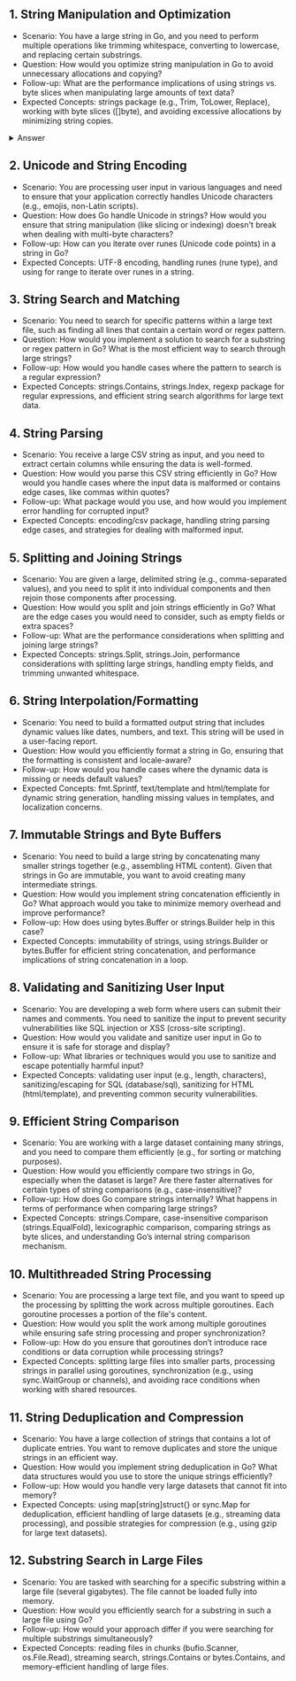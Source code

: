## 1. String Manipulation and Optimization
- Scenario: You have a large string in Go, and you need to perform multiple operations like trimming whitespace, converting to lowercase, and replacing certain substrings.
- Question: How would you optimize string manipulation in Go to avoid unnecessary allocations and copying?
- Follow-up: What are the performance implications of using strings vs. byte slices when manipulating large amounts of text data?
- Expected Concepts: strings package (e.g., Trim, ToLower, Replace), working with byte slices ([]byte), and avoiding excessive allocations by minimizing string copies.

<details>
  <summary>Answer</summary>

  ### 1. Use bytes.Buffer or strings.Builder:
  #### Example using strings.Builder: This is more efficient than bytes.buffer
  ```go
package main

import (
	"strings"
	"fmt"
)

func optimizeStringManipulation(input string) string {
	// Use strings.Builder to reduce allocations
	var builder strings.Builder
	builder.Grow(len(input)) // Preallocate memory to avoid resizing during append

	// Perform all operations in one loop
	for _, ch := range input {
		if ch != ' ' { // Trim whitespace
			// Convert to lowercase
			builder.WriteRune(strings.ToLower(string(ch))[0]) // Convert each character to lowercase
		}
	}

	// Replace substrings after basic processing, if needed
	result := strings.ReplaceAll(builder.String(), "old_substring", "new_substring")

	return result
}

func main() {
	input := "   Example String   "
	output := optimizeStringManipulation(input)
	fmt.Println(output) // example string
}
```
#### bytes.buffer example
```golang
package main

import (
	"bytes"
	"fmt"
	"strings"
	"unicode"
)

func optimizeStringManipulation(input string) string {
	// Create a bytes.Buffer for efficient string building
	var buffer bytes.Buffer
	buffer.Grow(len(input)) // Preallocate enough space for the input length to avoid resizing

	// Iterate over the input and apply transformations
	for _, ch := range input {
		// Trim whitespace and convert to lowercase
		if !unicode.IsSpace(ch) {
			buffer.WriteRune(unicode.ToLower(ch)) // Write lowercase version of the character
		}
	}

	// Convert the buffer back to a string and perform a substring replacement if needed
	result := strings.ReplaceAll(buffer.String(), "old_substring", "new_substring")

	return result
}

func main() {
	input := "   Example String with old_substring   "
	output := optimizeStringManipulation(input)
	fmt.Println(output) // Output: "examplestringwithnew_substring"
}
```
### Use strings.Map for Character-Wise Operations:
When you need to process each character in a string (e.g., lowercasing or replacing), use strings.Map, which allows you to transform characters in a single pass. This reduces the need for intermediate allocations.

```golang
package main

import (
	"strings"
	"fmt"
	"unicode"
)

func optimizeStringManipulation(input string) string {
	// Trim whitespace, convert to lowercase, and process each character in one pass using strings.Map
	result := strings.Map(func(r rune) rune {
		if unicode.IsSpace(r) {
			return -1 // remove whitespace
		}
		return unicode.ToLower(r) // convert to lowercase
	}, input)

	// Replace substrings after basic processing
	result = strings.ReplaceAll(result, "old_substring", "new_substring")

	return result
}

func main() {
	input := "   Example String   "
	output := optimizeStringManipulation(input)
	fmt.Println(output) // example string
}
```

</details>  

## 2. Unicode and String Encoding
- Scenario: You are processing user input in various languages and need to ensure that your application correctly handles Unicode characters (e.g., emojis, non-Latin scripts).
- Question: How does Go handle Unicode in strings? How would you ensure that string manipulation (like slicing or indexing) doesn't break when dealing with multi-byte characters?
- Follow-up: How can you iterate over runes (Unicode code points) in a string in Go?
- Expected Concepts: UTF-8 encoding, handling runes (rune type), and using for range to iterate over runes in a string.

## 3. String Search and Matching
- Scenario: You need to search for specific patterns within a large text file, such as finding all lines that contain a certain word or regex pattern.
- Question: How would you implement a solution to search for a substring or regex pattern in Go? What is the most efficient way to search through large strings?
- Follow-up: How would you handle cases where the pattern to search is a regular expression?
- Expected Concepts: strings.Contains, strings.Index, regexp package for regular expressions, and efficient string search algorithms for large text data.

## 4. String Parsing
- Scenario: You receive a large CSV string as input, and you need to extract certain columns while ensuring the data is well-formed.
- Question: How would you parse this CSV string efficiently in Go? How would you handle cases where the input data is malformed or contains edge cases, like commas within quotes?
- Follow-up: What package would you use, and how would you implement error handling for corrupted input?
- Expected Concepts: encoding/csv package, handling string parsing edge cases, and strategies for dealing with malformed input.

## 5. Splitting and Joining Strings
- Scenario: You are given a large, delimited string (e.g., comma-separated values), and you need to split it into individual components and then rejoin those components after processing.
- Question: How would you split and join strings efficiently in Go? What are the edge cases you would need to consider, such as empty fields or extra spaces?
- Follow-up: What are the performance considerations when splitting and joining large strings?
- Expected Concepts: strings.Split, strings.Join, performance considerations with splitting large strings, handling empty fields, and trimming unwanted whitespace.

## 6. String Interpolation/Formatting
- Scenario: You need to build a formatted output string that includes dynamic values like dates, numbers, and text. This string will be used in a user-facing report.
- Question: How would you efficiently format a string in Go, ensuring that the formatting is consistent and locale-aware?
- Follow-up: How would you handle cases where the dynamic data is missing or needs default values?
- Expected Concepts: fmt.Sprintf, text/template and html/template for dynamic string generation, handling missing values in templates, and localization concerns.

## 7. Immutable Strings and Byte Buffers
- Scenario: You need to build a large string by concatenating many smaller strings together (e.g., assembling HTML content). Given that strings in Go are immutable, you want to avoid creating many intermediate strings.
- Question: How would you implement string concatenation efficiently in Go? What approach would you take to minimize memory overhead and improve performance?
- Follow-up: How does using bytes.Buffer or strings.Builder help in this case?
- Expected Concepts: immutability of strings, using strings.Builder or bytes.Buffer for efficient string concatenation, and performance implications of string concatenation in a loop.

## 8. Validating and Sanitizing User Input
- Scenario: You are developing a web form where users can submit their names and comments. You need to sanitize the input to prevent security vulnerabilities like SQL injection or XSS (cross-site scripting).
- Question: How would you validate and sanitize user input in Go to ensure it is safe for storage and display?
- Follow-up: What libraries or techniques would you use to sanitize and escape potentially harmful input?
- Expected Concepts: validating user input (e.g., length, characters), sanitizing/escaping for SQL (database/sql), sanitizing for HTML (html/template), and preventing common security vulnerabilities.

## 9. Efficient String Comparison
- Scenario: You are working with a large dataset containing many strings, and you need to compare them efficiently (e.g., for sorting or matching purposes).
- Question: How would you efficiently compare two strings in Go, especially when the dataset is large? Are there faster alternatives for certain types of string comparisons (e.g., case-insensitive)?
- Follow-up: How does Go compare strings internally? What happens in terms of performance when comparing large strings?
- Expected Concepts: strings.Compare, case-insensitive comparison (strings.EqualFold), lexicographic comparison, comparing strings as byte slices, and understanding Go’s internal string comparison mechanism.

## 10. Multithreaded String Processing
- Scenario: You are processing a large text file, and you want to speed up the processing by splitting the work across multiple goroutines. Each goroutine processes a portion of the file's content.
- Question: How would you split the work among multiple goroutines while ensuring safe string processing and proper synchronization?
- Follow-up: How do you ensure that goroutines don’t introduce race conditions or data corruption while processing strings?
- Expected Concepts: splitting large files into smaller parts, processing strings in parallel using goroutines, synchronization (e.g., using sync.WaitGroup or channels), and avoiding race conditions when working with shared resources.

## 11. String Deduplication and Compression
- Scenario: You have a large collection of strings that contains a lot of duplicate entries. You want to remove duplicates and store the unique strings in an efficient way.
- Question: How would you implement string deduplication in Go? What data structures would you use to store the unique strings efficiently?
- Follow-up: How would you handle very large datasets that cannot fit into memory?
- Expected Concepts: using map[string]struct{} or sync.Map for deduplication, efficient handling of large datasets (e.g., streaming data processing), and possible strategies for compression (e.g., using gzip for large text datasets).

## 12. Substring Search in Large Files
- Scenario: You are tasked with searching for a specific substring within a large file (several gigabytes). The file cannot be loaded fully into memory.
- Question: How would you efficiently search for a substring in such a large file using Go?
- Follow-up: How would your approach differ if you were searching for multiple substrings simultaneously?
- Expected Concepts: reading files in chunks (bufio.Scanner, os.File.Read), streaming search, strings.Contains or bytes.Contains, and memory-efficient handling of large files.
